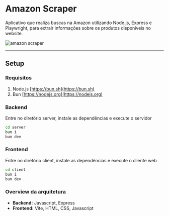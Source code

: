 # Amazon Scraper

Aplicativo que realiza buscas na Amazon utilizando Node.js, Express e Playwright, para extrair informações sobre os produtos disponíveis no website.

<img alt="amazon scraper" src="https://github.com/user-attachments/assets/fa762e0d-77ea-464a-ab28-2d58feeaf965" />


---

## Setup


### Requisitos
1. Node.js [https://bun.sh](https://bun.sh)
2. Bun [https://nodejs.org](https://nodejs.org)

### Backend

Entre no diretório server, instale as dependências e execute o servidor

```bash
cd server
bun i
bun dev
```

### Frontend

Entre no diretório client, instale as dependências e execute o cliente web

```bash
cd client
bun i
bun dev
```

### Overview da arquitetura

- **Backend:** Javascript, Express
- **Frontend:** Vite, HTML, CSS, Javascript
